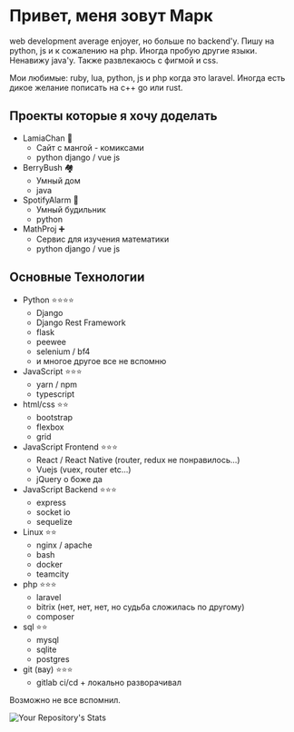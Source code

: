 # Привет, меня зовут Марк
web development average enjoyer, но больше по backend'у.
Пишу на python, js и к сожалению на php. Иногда пробую другие языки. Ненавижу java'у. Также развлекаюсь с фигмой и css.

Мои любимые: ruby, lua, python, js и php когда это laravel. 
Иногда есть дикое желание пописать на c++ go или rust.

## Проекты которые я хочу доделать

- LamiaChan 🐍
  -  Сайт с мангой - комиксами
  -  python django / vue js
- BerryBush 🏘️
  - Умный дом
  - java 
- SpotifyAlarm 🎵
  - Умный будильник
  - python 
- MathProj ➕
  - Сервис для изучения математики
  - python django / vue js
  
## Основные Технологии

- Python ⭐⭐⭐⭐
  - Django
  - Django Rest Framework
  - flask
  - peewee
  - selenium / bf4
  - и многое другое все не вспомню 
- JavaScript ⭐⭐⭐
  - yarn / npm
  - typescript 
- html/css ⭐⭐
  - bootstrap
  - flexbox
  - grid   
- JavaScript Frontend ⭐⭐⭐
  - React / React Native (router, redux не понравилось...)
  - Vuejs (vuex, router etc...)
  - jQuery о боже да
- JavaScript Backend ⭐⭐⭐
  - express
  - socket io
  - sequelize
- Linux ⭐⭐
  - nginx / apache
  - bash
  - docker
  - teamcity
- php ⭐⭐⭐
  - laravel
  - bitrix (нет, нет, нет, но судьба сложилась по другому)
  - composer  
- sql ⭐⭐
  - mysql
  - sqlite
  - postgres  
- git (вау) ⭐⭐⭐
  - gitlab ci/cd + локально разворачивал  

Возможно не все вспомнил.

![Your Repository's Stats](https://github-readme-stats.vercel.app/api/top-langs/?username=mar4elkin&theme=blue-green)

  
